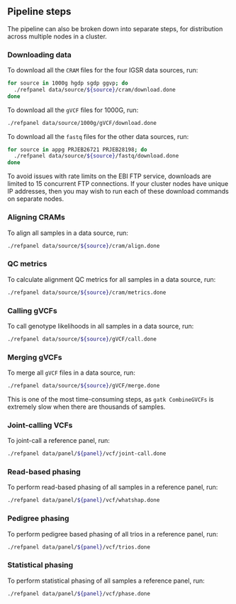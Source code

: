 ## Pipeline steps

The pipeline can also be broken down into separate steps, for distribution across multiple nodes in a cluster.

### Downloading data

To download all the `CRAM` files for the four IGSR data sources, run:

```bash
for source in 1000g hgdp sgdp ggvp; do
  ./refpanel data/source/${source}/cram/download.done
done
```

To download all the `gVCF` files for 1000G, run:

```bash
./refpanel data/source/1000g/gVCF/download.done
```

To download all the `fastq` files for the other data sources, run:

```bash
for source in appg PRJEB26721 PRJEB28198; do
  ./refpanel data/source/${source}/fastq/download.done
done
```

To avoid issues with rate limits on the EBI FTP service, downloads are limited to 15 concurrent FTP connections. If your
cluster nodes have unique IP addresses, then you may wish to run each of these download commands on separate nodes.

### Aligning CRAMs

To align all samples in a data source, run:

```bash
./refpanel data/source/${source}/cram/align.done
```

### QC metrics

To calculate alignment QC metrics for all samples in a data source, run:

```bash
./refpanel data/source/${source}/cram/metrics.done
```

### Calling gVCFs

To call genotype likelihoods in all samples in a data source, run:

```bash
./refpanel data/source/${source}/gVCF/call.done
```

### Merging gVCFs

To merge all `gVCF` files in a data source, run:

```bash
./refpanel data/source/${source}/gVCF/merge.done
```

This is one of the most time-consuming steps, as `gatk CombineGVCFs` is extremely slow when there are thousands of
samples.

### Joint-calling VCFs

To joint-call a reference panel, run:

```bash
./refpanel data/panel/${panel}/vcf/joint-call.done
```

### Read-based phasing

To perform read-based phasing of all samples in a reference panel, run:

```bash
./refpanel data/panel/${panel}/vcf/whatshap.done
```

### Pedigree phasing

To perform pedigree based phasing of all trios in a reference panel, run:

```bash
./refpanel data/panel/${panel}/vcf/trios.done
```

### Statistical phasing

To perform statistical phasing of all samples a reference panel, run:

```bash
./refpanel data/panel/${panel}/vcf/phase.done
```

